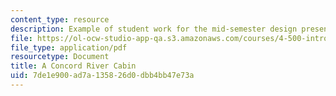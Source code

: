 ```yaml
---
content_type: resource
description: Example of student work for the mid-semester design presentation.
file: https://ol-ocw-studio-app-qa.s3.amazonaws.com/courses/4-500-introduction-to-design-computing-fall-2008/7de1e900ad7a135826d0dbb4bb47e73a_assn4b_8.pdf
file_type: application/pdf
resourcetype: Document
title: A Concord River Cabin
uid: 7de1e900-ad7a-1358-26d0-dbb4bb47e73a
---
```


